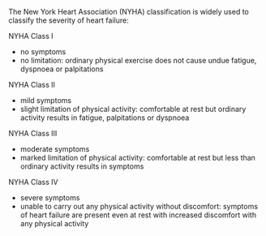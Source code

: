 The New York Heart Association (NYHA) classification is widely used to classify the severity of heart failure:  
  
NYHA Class I  
* no symptoms
* no limitation: ordinary physical exercise does not cause undue fatigue, dyspnoea or palpitations

  
NYHA Class II  
* mild symptoms
* slight limitation of physical activity: comfortable at rest but ordinary activity results in fatigue, palpitations or dyspnoea

  
NYHA Class III  
* moderate symptoms
* marked limitation of physical activity: comfortable at rest but less than ordinary activity results in symptoms

  
NYHA Class IV  
* severe symptoms
* unable to carry out any physical activity without discomfort: symptoms of heart failure are present even at rest with increased discomfort with any physical activity
